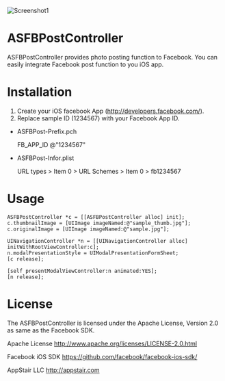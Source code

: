 ![Screenshot1](https://dl.dropbox.com/u/339699/github/ASFBPostController.png)

ASFBPostController
==================

ASFBPostController provides photo posting function to Facebook.
You can easily integrate Facebook post function to you iOS app.

# Installation

1. Create your iOS facebook App (http://developers.facebook.com/).
2. Replace sample ID (1234567) with your Facebook App ID.

* ASFBPost-Prefix.pch

	FB_APP_ID @"1234567"

* ASFBPost-Infor.plist

	URL types > Item 0 > URL Schemes > Item 0 > fb1234567

# Usage

	ASFBPostController *c = [[ASFBPostController alloc] init];
	c.thumbnailImage = [UIImage imageNamed:@"sample_thumb.jpg"];    
	c.originalImage = [UIImage imageNamed:@"sample.jpg"];

	UINavigationController *n = [[UINavigationController alloc] initWithRootViewController:c];
	n.modalPresentationStyle = UIModalPresentationFormSheet;
	[c release];
	
	[self presentModalViewController:n animated:YES];
	[n release];

License
==================
The ASFBPostController is licensed under the Apache License, Version 2.0 as same as the Facebook SDK.

Apache License
http://www.apache.org/licenses/LICENSE-2.0.html

Facebook iOS SDK
https://github.com/facebook/facebook-ios-sdk/

AppStair LLC
http://appstair.com

